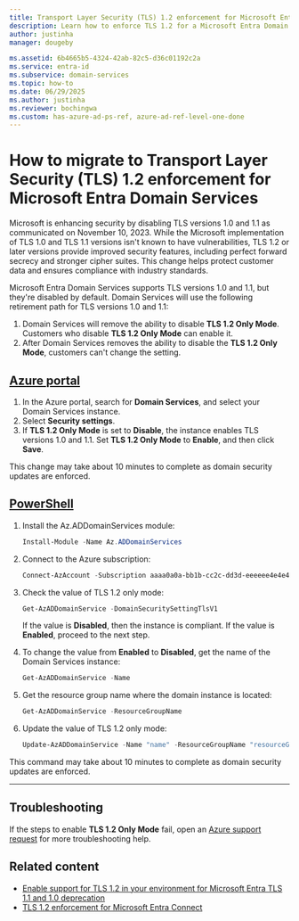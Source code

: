 ```yaml
---
title: Transport Layer Security (TLS) 1.2 enforcement for Microsoft Entra Domain Services | Microsoft Learn
description: Learn how to enforce TLS 1.2 for a Microsoft Entra Domain Services managed domain.
author: justinha
manager: dougeby

ms.assetid: 6b4665b5-4324-42ab-82c5-d36c01192c2a
ms.service: entra-id
ms.subservice: domain-services
ms.topic: how-to
ms.date: 06/29/2025
ms.author: justinha
ms.reviewer: bochingwa
ms.custom: has-azure-ad-ps-ref, azure-ad-ref-level-one-done
---
```

# How to migrate to Transport Layer Security (TLS) 1.2 enforcement for Microsoft Entra Domain Services

Microsoft is enhancing security by disabling TLS versions 1.0 and 1.1 as communicated on November 10, 2023. While the Microsoft implementation of TLS 1.0 and TLS 1.1 versions isn't known to have vulnerabilities, TLS 1.2 or later versions provide improved security features, including perfect forward secrecy and stronger cipher suites. This change helps protect customer data and ensures compliance with industry standards.

Microsoft Entra Domain Services supports TLS versions 1.0 and 1.1, but they're disabled by default.
Domain Services will use the following retirement path for TLS versions 1.0 and 1.1:

1. Domain Services will remove the ability to disable **TLS 1.2 Only Mode**. Customers who disable **TLS 1.2 Only Mode** can enable it. 
1. After Domain Services removes the ability to disable the **TLS 1.2 Only Mode**, customers can't change the setting.

## [**Azure portal**](#tab/portal)

1.	In the Azure portal, search for **Domain Services**, and select your Domain Services instance. 
2.	Select **Security settings**.
3.	If **TLS 1.2 Only Mode** is set to **Disable**, the instance enables TLS versions 1.0 and 1.1. Set **TLS 1.2 Only Mode** to **Enable**, and then click **Save**.

This change may take about 10 minutes to complete as domain security updates are enforced.

## [**PowerShell**](#tab/powershell)

1. Install the Az.ADDomainServices module:

   ```powershell
   Install-Module -Name Az.ADDomainServices
   ```

1. Connect to the Azure subscription:

   ```powershell
   Connect-AzAccount -Subscription aaaa0a0a-bb1b-cc2c-dd3d-eeeeee4e4e4e
   ```

1. Check the value of TLS 1.2 only mode:

   ```powershell
   Get-AzADDomainService -DomainSecuritySettingTlsV1
   ```

   If the value is **Disabled**, then the instance is compliant. If the value is **Enabled**, proceed to the next step.

1. To change the value from **Enabled** to **Disabled**, get the name of the Domain Services instance:

   ```powershell 
   Get-AzADDomainService -Name
   ```

1. Get the resource group name where the domain instance is located:

   ```powershell
   Get-AzADDomainService -ResourceGroupName
   ```

1. Update the value of TLS 1.2 only mode: 

   ```powershell
   Update-AzADDomainService -Name "name" -ResourceGroupName "resourceGroupName" -DomainSecuritySettingTlsV1 Disabled
   ```

This command may take about 10 minutes to complete as domain security updates are enforced.

---

## Troubleshooting

If the steps to enable **TLS 1.2 Only Mode** fail, open an [Azure support request](/entra/fundamentals/how-to-get-support) for more troubleshooting help. 

## Related content

- [Enable support for TLS 1.2 in your environment for Microsoft Entra TLS 1.1 and 1.0 deprecation](/troubleshoot/entra/entra-id/ad-dmn-services/enable-support-tls-environment)
- [TLS 1.2 enforcement for Microsoft Entra Connect](/entra/identity/hybrid/connect/reference-connect-tls-enforcement)
